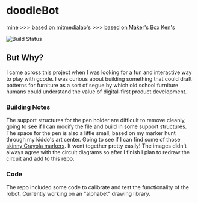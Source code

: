 # doodleBot
[mine](https://github.com/halemade/doodlebot) >>> [based on mitmedialab's](https://mitmedialab.github.io/doodlebot/) >>> [based on Maker's Box Ken's](http://www.makersbox.us/2015/11/chicktech-robotics-2015.html)

![Build Status](./images/projects/all_1.JPG)

## But Why?

I came across this project when I was looking for a fun and interactive way to play with gcode. I was curious about building something that could draft patterns for furniture as a sort of segue by which old school furniture humans could understand the value of digital-first product development.

### Building Notes

The support structures for the pen holder are difficult to remove cleanly, going to see if I can modify the file and build in some support structures. The space for the pen is also a little small, based on my marker hunt through my kiddo's art center. Going to see if I can find some of those [skinny Crayola markers](https://www.dickblick.com/products/crayola-fine-line-markers/). It went together pretty easily! The images didn't always agree with the circuit diagrams so after I finish I plan to redraw the circuit and add to this repo.

### Code

The repo included some code to calibrate and test the functionality of the robot. Currently working on an "alphabet" drawing library.
